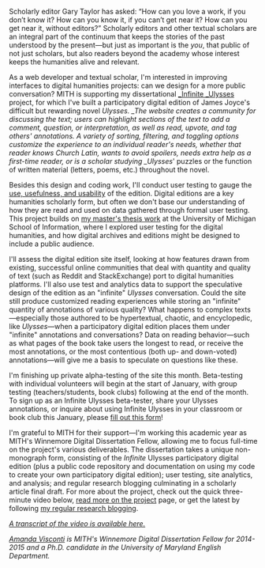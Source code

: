 Scholarly editor Gary Taylor has asked: “How can you love a work, if you don’t know it? How can you know it, if you can’t get near it? How can you get near it, without editors?” Scholarly editors and other textual scholars are an integral part of the continuum that keeps the stories of the past understood by the present—but just as important is the _you_, that public of not just scholars, but also readers beyond the academy whose interest keeps the humanities alive and relevant.

As a web developer and textual scholar, I'm interested in improving interfaces to digital humanities projects: can we design for a more public conversation? MITH is supporting my dissertational [\_Infinite \_Ulysses](http://dr.amandavisconti.com/) project, for which I've built a participatory digital edition of James Joyce's difficult but rewarding novel _Ulysses. \_The website creates a community for discussing the text; users can highlight sections of the text to add a comment, question, or interpretation, as well as read, upvote, and tag others' annotations. A variety of sorting, filtering, and toggling options customize the experience to an individual reader's needs, whether that reader knows Church Latin, wants to avoid spoilers, needs extra help as a first-time reader, or is a scholar studying \_Ulysses_' puzzles or the function of written material (letters, poems, etc.) throughout the novel.

Besides this design and coding work, I'll conduct user testing to gauge the [use, usefulness, and usability](http://literaturegeek.com/2012/11/03/the3us) of the edition. Digital editions are a key humanities scholarly form, but often we don't base our understanding of how they are read and used on data gathered through formal user testing. This project builds on [my master's thesis work](http://deepblue.lib.umich.edu/handle/2027.42/71380) at the University of Michigan School of Information, where I explored user testing for the digital humanities, and how digital archives and editions might be designed to include a public audience.

I'll assess the digital edition site itself, looking at how features drawn from existing, successful online communities that deal with quantity and quality of text (such as Reddit and StackExchange) port to digital humanities platforms. I'll also use test and analytics data to support the speculative design of the edition as an "infinite" _Ulysses_ conversation. Could the site still produce customized reading experiences while storing an "infinite" quantity of annotations of various quality? What happens to complex texts—especially those authored to be hypertextual, chaotic, and encyclopedic, like _Ulysses_—when a participatory digital edition places them under "infinite" annotations and conversations? Data on reading behavior—such as what pages of the book take users the longest to read, or receive the most annotations, or the most contentious (both up- and down-voted) annotations—will give me a basis to speculate on questions like these.

I'm finishing up private alpha-testing of the site this month. Beta-testing with individual volunteers will begin at the start of January, with group testing (teachers/students, book clubs) following at the end of the month. To sign up as an Infinite Ulysses beta-tester, share your Ulysses annotations, or inquire about using Infinite Ulysses in your classroom or book club this January, please [fill out this form](http://goo.gl/qtcy6)!

I'm grateful to MITH for their support—I'm working this academic year as MITH's Winnemore Digital Dissertation Fellow, allowing me to focus full-time on the project's various deliverables. The dissertation takes a unique non-monograph form, consisting of the _Infinite_ Ulysses participatory digital edition (plus a public code repository and documentation on using my code to create your own participatory digital edition); user testing, site analytics, and analysis; and regular research blogging culminating in a scholarly article final draft. For more about the project, check out the quick three-minute video below, [read more on the project](http://dr.amandavisconti.com/) page, or get the latest by following [my regular research blogging](http://dr.amandavisconti.com/).

_[A transcript of the video is available here.](http://web.archive.org/web/20160105160417/http://literaturegeek.com/2014/04/20/dissertation-quick-video/)_

_[Amanda Visconti](http://mith.umd.edu/people/person/amanda-visconti/ "Amanda Visconti") is MITH's Winnemore Digital Dissertation Fellow for 2014-2015 and a Ph.D. candidate in the University of Maryland English Department._